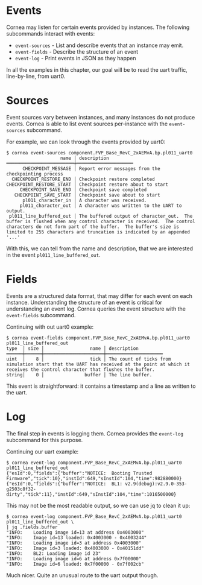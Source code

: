 # Events

Cornea may listen for certain events provided by instances.
The following subcommands interact with events:
 * `event-sources` - List and describe events that an instance
   may emit.
 * `event-fields` - Describe the structure of an event
 * `event-log` - Print events in JSON as they happen

In all the examples in this chapter, our goal will be to read
the uart traffic, line-by-line, from uart0.

# Sources

Event sources vary between instances, and many instances
do not produce events.
Cornea is able to list event sources per-instance with the
`event-sources` subcommand.

For example, we can look through the events provided by uart0:
```
$ cornea event-sources component.FVP_Base_RevC_2xAEMvA.bp.pl011_uart0
                    name │ description
═════════════════════════╪═════════════════════
      CHECKPOINT_MESSAGE │ Report error messages from the checkpointing process
  CHECKPOINT_RESTORE_END │ Checkpoint restore completed
CHECKPOINT_RESTORE_START │ Checkpoint restore about to start
     CHECKPOINT_SAVE_END │ Checkpoint save completed
   CHECKPOINT_SAVE_START │ Checkpoint save about to start
      pl011_character_in │ A character was received.
     pl011_character_out │ A character was written to the UART to output.
 pl011_line_buffered_out │ The buffered output of character_out.  The buffer is flushed when any control character is received.  The control characters do not form part of the buffer.  The buffer's size is limited to 255 characters and truncation is indicated by an appended '...'
 ```

 With this, we can tell from the name and description, that we
 are interested in the event `pl011_line_buffered_out`.

 # Fields

 Events are a structured data format, that may differ for each event on each instance.
 Understanding the structure of an event is critical for understanding
 an event log.
 Cornea queries the event structure with the `event-fields` subcommand.

 Continuing with out uart0 example:
 ```
$ cornea event-fields component.FVP_Base_RevC_2xAEMvA.bp.pl011_uart0 pl011_line_buffered_out
type  │ size │                 name │ description
══════╪══════╪══════════════════════╪═════════════════════
uint  │    8 │                 tick │ The count of ticks from simulation start that the UART has received at the point at which it receives the control character that flushes the buffer.
string│    0 │               buffer │ The line buffer.
```

This event is straightforward: it contains a timestamp and a line as
written to the uart.

# Log

The final step in events is logging them.
Cornea provides the `event-log` subcommand for this purpose.

Continuing our uart example:
```
$ cornea event-log component.FVP_Base_RevC_2xAEMvA.bp.pl011_uart0 pl011_line_buffered_out
{"esId":0,"fields":{"buffer":"NOTICE:  Booting Trusted Firmware","tick":10},"instId":649,"sInstId":104,"time":982880000}
{"esId":0,"fields":{"buffer":"NOTICE:  BL1: v2.9(debug):v2.9.0-353-g2503c8f32-dirty","tick":11},"instId":649,"sInstId":104,"time":1016500000}
```

This may not be the most readable output, so we can use jq to clean it up:
```
$ cornea event-log component.FVP_Base_RevC_2xAEMvA.bp.pl011_uart0 pl011_line_buffered_out \
| jq .fields.buffer
"INFO:    Loading image id=13 at address 0x4003000"
"INFO:    Image id=13 loaded: 0x4003000 - 0x4003244"
"INFO:    Loading image id=3 at address 0x4003000"
"INFO:    Image id=3 loaded: 0x4003000 - 0x40151dd"
"INFO:    BL2: Loading image id 23"
"INFO:    Loading image id=6 at address 0x7f00000"
"INFO:    Image id=6 loaded: 0x7f00000 - 0x7f002cb"
```

Much nicer. Quite an unusual route to the uart output though.

